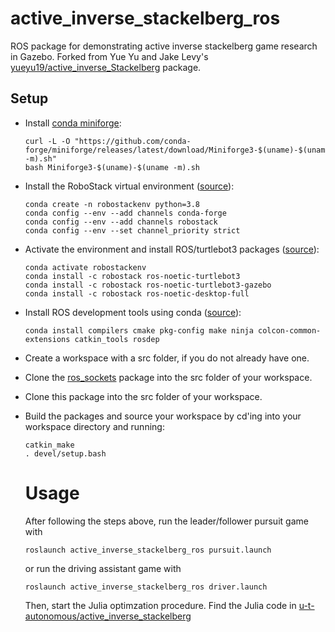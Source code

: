 # active_inverse_stackelberg_ros

ROS package for demonstrating active inverse stackelberg game research in Gazebo. Forked from Yue Yu and Jake Levy's [yueyu19/active_inverse_Stackelberg](https://github.com/yueyu19/active_inverse_Stackelberg) package. 

## Setup
- Install [conda miniforge](https://github.com/conda-forge/miniforge?tab=readme-ov-file#install):

      curl -L -O "https://github.com/conda-forge/miniforge/releases/latest/download/Miniforge3-$(uname)-$(uname -m).sh"
      bash Miniforge3-$(uname)-$(uname -m).sh

- Install the RoboStack virtual environment ([source](https://answers.ros.org/question/386611/robostack-turtlebot3-teleop/)):

      conda create -n robostackenv python=3.8
      conda config --env --add channels conda-forge
      conda config --env --add channels robostack
      conda config --env --set channel_priority strict

- Activate the environment and install ROS/turtlebot3 packages ([source](https://answers.ros.org/question/386611/robostack-turtlebot3-teleop/)):

      conda activate robostackenv
      conda install -c robostack ros-noetic-turtlebot3
      conda install -c robostack ros-noetic-turtlebot3-gazebo
      conda install -c robostack ros-noetic-desktop-full

- Install ROS development tools using conda ([source](https://robostack.github.io/GettingStarted.html)):

      conda install compilers cmake pkg-config make ninja colcon-common-extensions catkin_tools rosdep

- Create a workspace with a src folder, if you do not already have one.
- Clone the [ros_sockets](https://github.com/CLeARoboticsLab/ros_sockets) package into the src folder of your workspace.
- Clone this package into the src folder of your workspace.
- Build the packages and source your workspace by cd'ing into your workspace directory and running:
 
      catkin_make
      . devel/setup.bash

  # Usage
  After following the steps above, run the leader/follower pursuit game with

      roslaunch active_inverse_stackelberg_ros pursuit.launch

  or run the driving assistant game with

      roslaunch active_inverse_stackelberg_ros driver.launch
 
  Then, start the Julia optimzation procedure. Find the Julia code in [u-t-autonomous/active_inverse_stackelberg](https://github.com/u-t-autonomous/active_inverse_stackelberg) 
